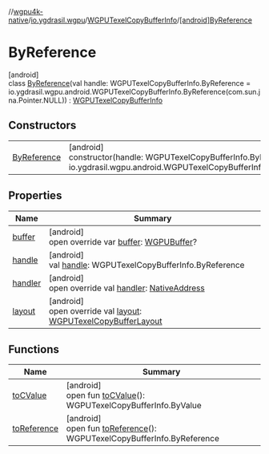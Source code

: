 //[wgpu4k-native](../../../../index.md)/[io.ygdrasil.wgpu](../../index.md)/[WGPUTexelCopyBufferInfo](../index.md)/[[android]ByReference](index.md)

# ByReference

[android]\
class [ByReference](index.md)(val handle: WGPUTexelCopyBufferInfo.ByReference = io.ygdrasil.wgpu.android.WGPUTexelCopyBufferInfo.ByReference(com.sun.jna.Pointer.NULL)) : [WGPUTexelCopyBufferInfo](../index.md)

## Constructors

| | |
|---|---|
| [ByReference](-by-reference.md) | [android]<br>constructor(handle: WGPUTexelCopyBufferInfo.ByReference = io.ygdrasil.wgpu.android.WGPUTexelCopyBufferInfo.ByReference(com.sun.jna.Pointer.NULL)) |

## Properties

| Name | Summary |
|---|---|
| [buffer](buffer.md) | [android]<br>open override var [buffer](buffer.md): [WGPUBuffer](../../-w-g-p-u-buffer/index.md)? |
| [handle](handle.md) | [android]<br>val [handle](handle.md): WGPUTexelCopyBufferInfo.ByReference |
| [handler](handler.md) | [android]<br>open override val [handler](handler.md): [NativeAddress](../../../ffi/-native-address/index.md) |
| [layout](layout.md) | [android]<br>open override val [layout](layout.md): [WGPUTexelCopyBufferLayout](../../-w-g-p-u-texel-copy-buffer-layout/index.md) |

## Functions

| Name | Summary |
|---|---|
| [toCValue](../[android]to-c-value.md) | [android]<br>open fun [toCValue](../[android]to-c-value.md)(): WGPUTexelCopyBufferInfo.ByValue |
| [toReference](../to-reference.md) | [android]<br>open fun [toReference](../to-reference.md)(): WGPUTexelCopyBufferInfo.ByReference |